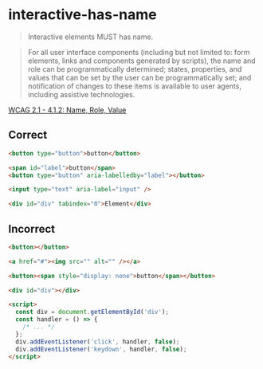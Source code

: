# interactive-has-name

> Interactive elements MUST has name.

> For all user interface components (including but not limited to: form elements, links and components generated by scripts), the name and role can be programmatically determined; states, properties, and values that can be set by the user can be programmatically set; and notification of changes to these items is available to user agents, including assistive technologies.

[WCAG 2.1 - 4.1.2: Name, Role, Value](https://www.w3.org/TR/WCAG21/#name-role-value)

## Correct

```html
<button type="button">button</button>
```

```html
<span id="label">button</span>
<button type="button" aria-labelledby="label"></button>
```

```html
<input type="text" aria-label="input" />
```

```html
<div id="div" tabindex="0">Element</div>
```

## Incorrect

```html
<button></button>
```

```html
<a href="#"><img src="" alt="" /></a>
```

```html
<button><span style="display: none">button</span></button>
```

```html
<div id="div"></div>

<script>
  const div = document.getElementById('div');
  const handler = () => {
    /* ... */
  };
  div.addEventListener('click', handler, false);
  div.addEventListener('keydown', handler, false);
</script>
```

